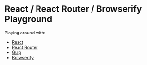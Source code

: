React / React Router / Browserify Playground 
===============

Playing around with:

- [React](http://facebook.github.io/react/)
- [React Router](https://github.com/rackt/react-router)
- [Gulp](http://gulpjs.com)
- [Browserify](http://browserify.org)